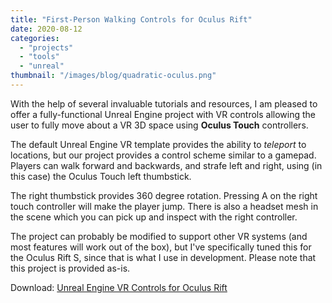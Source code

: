 ```yaml
---
title: "First-Person Walking Controls for Oculus Rift"
date: 2020-08-12
categories: 
  - "projects"
  - "tools"
  - "unreal"
thumbnail: "/images/blog/quadratic-oculus.png"
---
```


With the help of several invaluable tutorials and resources, I am pleased to offer a fully-functional Unreal Engine project with VR controls allowing the user to fully move about a VR 3D space using **Oculus Touch** controllers.

The default Unreal Engine VR template provides the ability to _teleport_ to locations, but our project provides a control scheme similar to a gamepad. Players can walk forward and backwards, and strafe left and right, using (in this case) the Oculus Touch left thumbstick.

The right thumbstick provides 360 degree rotation. Pressing A on the right touch controller will make the player jump. There is also a headset mesh in the scene which you can pick up and inspect with the right controller.

The project can probably be modified to support other VR systems (and most features will work out of the box), but I've specifically tuned this for the Oculus Rift S, since that is what I use in development. Please note that this project is provided as-is.

Download: [Unreal Engine VR Controls for Oculus Rift](http://quadraticgames.com/downloads/OculusVRControls.zip)

